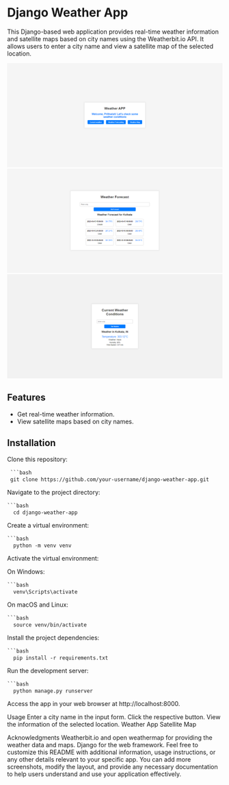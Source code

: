 # Django Weather App

This Django-based web application provides real-time weather information and satellite maps based on city names using the Weatherbit.io API. It allows users to enter a city name and view a satellite map of the selected location.

![Weather App Screenshot](Projectimages/UI.png)
![Weather App Screenshot](Projectimages/UI2.png)
![Weather App Screenshot](Projectimages/UI3.png)
## Features

- Get real-time weather information.
- View satellite maps based on city names.

## Installation
Clone this repository:

     ```bash
     git clone https://github.com/your-username/django-weather-app.git
Navigate to the project directory:

    ```bash
      cd django-weather-app
Create a virtual environment:

    ```bash
      python -m venv venv
Activate the virtual environment:

On Windows:

    ```bash
      venv\Scripts\activate
On macOS and Linux:

    ```bash
      source venv/bin/activate
Install the project dependencies:

    ```bash
      pip install -r requirements.txt
Run the development server:

    ```bash
      python manage.py runserver
Access the app in your web browser at http://localhost:8000.

Usage
Enter a city name in the input form.
Click the respective button.
View the information of the selected location.
Weather App Satellite Map

Acknowledgments
Weatherbit.io and open weathermap for providing the weather data and maps.
Django for the web framework.
Feel free to customize this README with additional information, usage instructions, or any other details relevant to your specific app. You can add more screenshots, modify the layout, and provide any necessary documentation to help users understand and use your application effectively.
